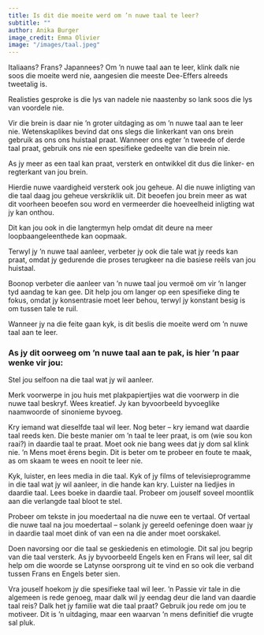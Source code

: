 ```yaml
---
title: Is dit die moeite werd om ’n nuwe taal te leer?
subtitle: ""
author: Anika Burger
image_credit: Emma Olivier
image: "/images/taal.jpeg"
---
```


Italiaans? Frans? Japannees? Om ’n nuwe taal aan te leer, klink dalk nie soos die moeite werd nie, aangesien die meeste Dee-Effers alreeds tweetalig is.

Realisties gesproke is die lys van nadele nie naastenby so lank soos die lys van voordele nie.

Vir die brein is daar nie ’n groter uitdaging as om ’n nuwe taal aan te leer nie. Wetenskaplikes bevind dat ons slegs die linkerkant van ons brein gebruik as ons ons huistaal praat. Wanneer ons egter ’n tweede of derde taal praat, gebruik ons nie een spesifieke gedeelte van die brein nie.

As jy meer as een taal kan praat, versterk en ontwikkel dit dus die linker- en regterkant van jou brein.

Hierdie nuwe vaardigheid versterk ook jou geheue. Al die nuwe inligting van die taal daag jou geheue verskriklik uit. Dit beoefen jou brein meer as wat dit voorheen beoefen sou word en vermeerder die hoeveelheid inligting wat jy kan onthou.

Dit kan jou ook in die langtermyn help omdat dit deure na meer loopbaangeleenthede kan oopmaak.

Terwyl jy ’n nuwe taal aanleer, verbeter jy ook die tale wat jy reeds kan praat, omdat jy gedurende die proses terugkeer na die basiese reëls van jou huistaal.

Boonop verbeter die aanleer van ’n nuwe taal jou vermoë om vir ’n langer tyd aandag te kan gee. Dit help jou om langer op een spesifieke ding te fokus, omdat jy konsentrasie moet leer behou, terwyl jy konstant besig is om tussen tale te ruil.

Wanneer jy na die feite gaan kyk, is dit beslis die moeite werd om ’n nuwe taal aan te leer.

### As jy dit oorweeg om ’n nuwe taal aan te pak, is hier ’n paar wenke vir jou:

Stel jou selfoon na die taal wat jy wil aanleer.

Merk voorwerpe in jou huis met plakpapiertjies wat die voorwerp in die nuwe taal beskryf. Wees kreatief. Jy kan byvoorbeeld byvoeglike naamwoorde of sinonieme byvoeg.

Kry iemand wat dieselfde taal wil leer. Nog beter – kry iemand wat daardie taal reeds ken. Die beste manier om ’n taal te leer praat, is om (wie sou kon raai?) in daardie taal te praat. Moet ook nie bang wees dat jy dom sal klink nie. ’n Mens moet êrens begin. Dit is beter om te probeer en foute te maak, as om skaam te wees en nooit te leer nie.

Kyk, luister, en lees media in die taal. Kyk of jy films of televisieprogramme in die taal wat jy wil aanleer, in die hande kan kry. Luister na liedjies in daardie taal. Lees boeke in daardie taal. Probeer om jouself soveel moontlik aan die verlangde taal bloot te stel.

Probeer om tekste in jou moedertaal na die nuwe een te vertaal. Of vertaal die nuwe taal na jou moedertaal – solank jy gereeld oefeninge doen waar jy in daardie taal moet dink of van een na die ander moet oorskakel.

Doen navorsing oor die taal se geskiedenis en etimologie. Dit sal jou begrip van die taal versterk. As jy byvoorbeeld Engels ken en Frans wil leer, sal dit help om die woorde se Latynse oorsprong uit te vind en so ook die verband tussen Frans en Engels beter sien.

Vra jouself hoekom jy die spesifieke taal wil leer. ’n Passie vir tale in die algemeen is rede genoeg, maar dalk wil jy eendag deur die land van daardie taal reis? Dalk het jy familie wat die taal praat? Gebruik jou rede om jou te motiveer. Dit is ’n uitdaging, maar een waarvan ’n mens definitief die vrugte sal pluk.
